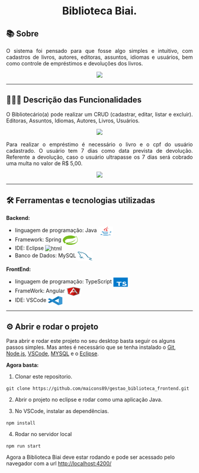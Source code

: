 <h1 align="center">Biblioteca Biai.</h1> 

## 📚 Sobre  <a	name="sobre"></a>
 <p align="justify">O sistema foi pensado para que fosse algo simples e intuitivo, com cadastros de livros, autores, editoras, assuntos, idiomas e usuários, bem como controle de empréstimos e devoluções dos livros. </p>
 
<div align="center">
<img src="https://user-images.githubusercontent.com/104724792/197658290-90be166a-e2e3-4254-99c3-139518f69344.PNG" width="700px" />
</div>

---
## 📕📗📘 Descrição das Funcionalidades <a	name="descrição das funcionalidades"></a>

<p align="justify">O Bibliotecário(a) pode realizar um CRUD (cadastrar, editar, listar e excluir).
Editoras,
Assuntos,
Idiomas,
Autores,
Livros,
Usuários. </p>

<div align="center">
<img src="https://user-images.githubusercontent.com/104724792/197662919-e3093c4d-e81b-48ae-9424-7b0a08282768.gif" width="700px" />
</div>

 <p align="justify"> Para realizar o empréstimo é necessário o livro e o cpf do usuário cadastrado. O usuário tem 7 dias como data prevista de devolução.
  Referente a devolução, caso o usuário ultrapasse os 7 dias será cobrado uma multa no valor de R$ 5,00.
</p>

<div align="center">
<img src="https://user-images.githubusercontent.com/104724792/197665198-3885c5cd-afb2-4d55-9260-62b1fa41bab0.gif" width="700px" />
</div>

---
## 🛠️ Ferramentas e tecnologias utilizadas <a	name="ferramentas-e-tecnologias-utilizadas"></a>

**Backend:** 
- linguagem de programação: Java <img align="center" alt="kaka-JAVA" height="25" width="40" src="https://raw.githubusercontent.com/devicons/devicon/master/icons/java/java-original.svg"/>  
- Framework: Spring <img align=center alt=kaka-vscode height=25 width=40 src="https://raw.githubusercontent.com/devicons/devicon/1119b9f84c0290e0f0b38982099a2bd027a48bf1/icons/spring/spring-original.svg" /> 
- IDE: Eclipse   <img align="center" alt="html" height="25" width="40" src="https://www.svgrepo.com/show/353685/eclipse-icon.svg"> 
- Banco de Dados: MySQL <img align=center alt=kaka-vscode height=25 width=40 src="https://raw.githubusercontent.com/devicons/devicon/1119b9f84c0290e0f0b38982099a2bd027a48bf1/icons/mysql/mysql-original.svg" />


**FrontEnd:**
- linguagem de programação: TypeScript <img align="center" alt="kaka-ts" height=25 width=40 src="https://raw.githubusercontent.com/devicons/devicon/1119b9f84c0290e0f0b38982099a2bd027a48bf1/icons/typescript/typescript-original.svg"/> 
- FrameWork: Angular <img align="center" alt="kaka-Angular" height="25" width="40" src="https://raw.githubusercontent.com/devicons/devicon/master/icons/angularjs/angularjs-original.svg" /> 
- IDE: VSCode <img align=center alt=kaka-vscode height=25 width=40 src="https://raw.githubusercontent.com/devicons/devicon/1119b9f84c0290e0f0b38982099a2bd027a48bf1/icons/vscode/vscode-original.svg" />

---
## :gear: Abrir e rodar o projeto <a	name="abrir-e-rodar-o-projeto"></a>
Para abrir e rodar este projeto no seu desktop basta seguir os alguns passos simples. Mas antes é necessário que se tenha instalado o [Git](https://git-scm.com/downloads), [Node.js](https://nodejs.org/), [VSCode](https://code.visualstudio.com/download), [MYSQL](https://www.mysql.com/downloads/Building) e o [Eclipse](https://www.eclipse.org/downloads/). 

**Agora basta:**
1. Clonar este repositorio.

  `git clone https://github.com/maicons89/gestao_biblioteca_frontend.git`
 
2. Abrir o projeto no eclipse e rodar como uma aplicação Java.

3. No VSCode, instalar as dependências.

  `npm install`

4. Rodar no servidor local

  `npm run start`
 
 Agora a Biblioteca Biai deve estar rodando e pode ser acessado pelo navegador com a url [http://localhost:4200/](http://localhost:4200/)







